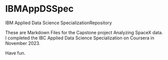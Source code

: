 # IBMAppDSSpec
IBM Applied Data Science SpecializationRepository

These are Markdown Files for the Capstone project Analyzing SpaceX data. I completed the IBC Applied Data Science Specialization on Coursera in November 2023.

Have fun.
